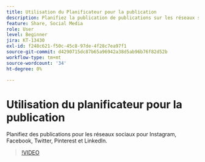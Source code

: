```yaml
---
title: Utilisation du Planificateur pour la publication
description: Planifiez la publication de publications sur les réseaux sociaux pour Instagram, Facebook, Twitter, Pinterest et LinkedIn
feature: Share, Social Media
role: User
level: Beginner
jira: KT-13430
exl-id: f248c621-f50c-45c8-97de-4f28c7ea97f1
source-git-commit: d4290715dc87b65a96942a38d5ab96b76f82d52b
workflow-type: tm+mt
source-wordcount: '34'
ht-degree: 0%

---
```


# Utilisation du planificateur pour la publication

Planifiez des publications pour les réseaux sociaux pour Instagram, Facebook, Twitter, Pinterest et LinkedIn.

>[!VIDEO](https://video.tv.adobe.com/v/3420242?quality=12&learn=on&hidetitle=true)

